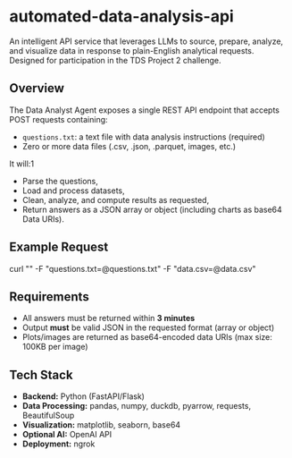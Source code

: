 # automated-data-analysis-api

An intelligent API service that leverages LLMs to source, prepare, analyze, and visualize data in response to plain-English analytical requests. Designed for participation in the TDS Project 2 challenge.

## Overview

The Data Analyst Agent exposes a single REST API endpoint that accepts POST requests containing:
- `questions.txt`: a text file with data analysis instructions (required)
- Zero or more data files (.csv, .json, .parquet, images, etc.)

It will:1
- Parse the questions,
- Load and process datasets,
- Clean, analyze, and compute results as requested,
- Return answers as a JSON array or object (including charts as base64 Data URIs).

## Example Request

curl "<api-endpoint>"
-F "questions.txt=@questions.txt"
-F "data.csv=@data.csv"

## Requirements

- All answers must be returned within **3 minutes**
- Output **must** be valid JSON in the requested format (array or object)
- Plots/images are returned as base64-encoded data URIs (max size: 100KB per image)

## Tech Stack

- **Backend:** Python (FastAPI/Flask)
- **Data Processing:** pandas, numpy, duckdb, pyarrow, requests, BeautifulSoup
- **Visualization:** matplotlib, seaborn, base64
- **Optional AI:** OpenAI API 
- **Deployment:** ngrok


